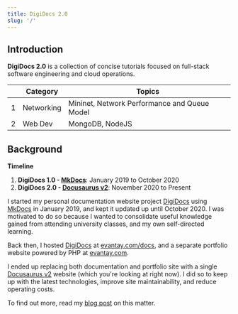 ```yaml
---
title: DigiDocs 2.0
slug: '/'
---
```


## Introduction

**DigiDocs 2.0** is a collection of concise tutorials focused on full-stack software engineering and cloud operations.

|   | Category   | Topics                                       |
|---|------------|----------------------------------------------|
| 1 | Networking | Mininet, Network Performance and Queue Model |
| 2 | Web Dev    | MongoDB, NodeJS                              |

## Background

**Timeline**

1. **DigiDocs 1.0 - [MkDocs](https://www.mkdocs.org/)**: January 2019 to October 2020
1. **DigiDocs 2.0 - [Docusaurus v2](https://v2.docusaurus.io/)**: November 2020 to Present

I started my personal documentation website project [DigiDocs](https://digipie.github.io/digidocs/) using [MkDocs](https://www.mkdocs.org/) in January 2019, and kept it updated up until October 2020. I was motivated to do so because I wanted to consolidate useful knowledge gained from attending university classes, and my own self-directed learning.

Back then, I hosted [DigiDocs](https://digipie.github.io/digidocs/) at [evantay.com/docs](https://www.evantay.com/docs/), and a separate portfolio website powered by PHP at [evantay.com](https://www.evantay.com).

I ended up replacing both documentation and portfolio site with a single [Docusaurus v2](https://v2.docusaurus.io/) website (which you're looking at right now). I did so to keep up with the latest technologies, improve site maintainability, and reduce operating costs.

To find out more, read my [blog post](../blog/history) on this matter.
